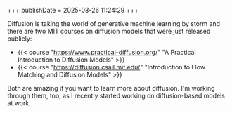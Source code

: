 +++
publishDate = 2025-03-26 11:24:29
+++

Diffusion is taking the world of generative machine learning by storm and there
are two MIT courses on diffusion models that were just released publicly:

- {{< course "https://www.practical-diffusion.org/" "A Practical Introduction to Diffusion Models" >}}
- {{< course "https://diffusion.csail.mit.edu/" "Introduction to Flow Matching and Diffusion Models" >}}

Both are amazing if you want to learn more about diffusion. I'm working through
them, too, as I recently started working on diffusion-based models at work.
